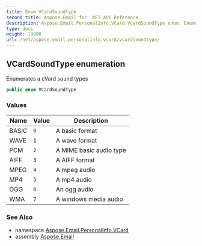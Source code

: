 ```yaml
---
title: Enum VCardSoundType
second_title: Aspose.Email for .NET API Reference
description: Aspose.Email.PersonalInfo.VCard.VCardSoundType enum. Enumerates a cVard sound types
type: docs
weight: 19800
url: /net/aspose.email.personalinfo.vcard/vcardsoundtype/
---
```

## VCardSoundType enumeration

Enumerates a cVard sound types

```csharp
public enum VCardSoundType
```

### Values

| Name | Value | Description |
| --- | --- | --- |
| BASIC | `0` | A basic format |
| WAVE | `1` | A wave format |
| PCM | `2` | A MIME basic audio type |
| AIFF | `3` | A AIFF format |
| MPEG | `4` | A mpeg audio |
| MP4 | `5` | A mp4 audio |
| OGG | `6` | An ogg audio |
| WMA | `7` | A windows media audio |

### See Also

* namespace [Aspose.Email.PersonalInfo.VCard](../../aspose.email.personalinfo.vcard/)
* assembly [Aspose.Email](../../)


